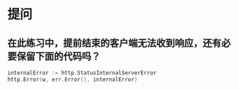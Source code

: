 # 提问

## 在此练习中，提前结束的客户端无法收到响应，还有必要保留下面的代码吗？

```go
internalError := http.StatusInternalServerError
http.Error(w, err.Error(), internalError)
```
